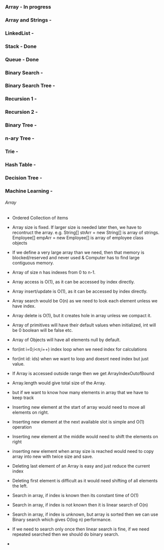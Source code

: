 ### Array               - In progress
### Array and Strings   - 
### LinkedList          - 
### Stack               - Done
### Queue               - Done
### Binary Search       - 
### Binary Search Tree  - 
### Recursion 1         -
### Recursion 2         -
### Binary Tree         -
### n-ary Tree          -
### Trie                -
### Hash Table          -
### Decision Tree       -
### Machine Learning    -


###### Array
- Ordered Collection of items
- Array size is fixed. If larger size is needed later then, we have to recontruct the array.
e.g. 
String[] strArr = new String[] is array of strings.
Employee[] empArr = new Employee[] is array of employee class objects
- If we define a very large array than we need, then that memory is blocked/reserved and never used
& Computer has to find large contiguous memory.  

- Array of size n has indexes from 0 to n-1. 
- Array access is O(1), as it can be accessed by index directly.
- Array insert/update is O(1), as it can be accessed by index directly.
- Array search would be O(n) as we need to look each element unless we have index.
- Array delete is O(1), but it creates hole in array unless we compact it.
- Array of primitives will have their default values when initialized, int will be 0 boolean will be false etc.
- Array of Objects will have all elements null by default.
- for(int i=0;i<n;i++) index loop when we need index for calculations
- for(int id: ids) when we want to loop and doesnt need index but just value.
- If Array is accessed outside range then we get ArrayIndexOutofBound
- Array.length would give total size of the Array. 
- but if we want to know how many elements in array that we have to keep track 
- Inserting new element at the start of array would need to move all elements on right. 
- Inserting new element at the next available slot is simple and O(1) operation
- Inserting new element at the middle would need to shift the elements on right
- inserting new element when array size is reached would need to copy array into new with twice size and save.
- Deleting last element of an Array is easy and just reduce the current index
- Deleting first element is difficult as it would need shifting of all elements the left.
- Search in array, if index is known then its constant time of O(1)
- Search in array, if index is not known then it is linear search of O(n)
- Search in array, if index is unknown, but array is sorted then we can use Binary search which gives O(log n) performance.
- If we need to search only once then linear search is fine, if we need repeated searched then we should do binary search.
- 


